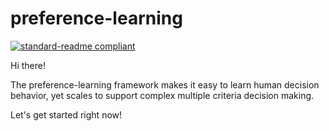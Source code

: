 # preference-learning

[![standard-readme compliant](https://img.shields.io/badge/matlab%20coding-1.1-brightgreen.svg?style=flat-square)](https://github.com/liao-zq/preference-learning/tree/master/MATLAB)

Hi there!

The preference-learning framework makes it easy to learn human decision behavior, yet scales to support complex multiple criteria decision making.

Let's get started right now!
